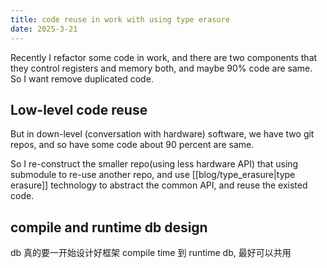 ```yaml
---
title: code reuse in work with using type erasure
date: 2025-3-21
---
```

Recently I refactor some code in work, and there are two components that they control registers and memory both, and maybe 90% code are same. So I want remove duplicated code.

## Low-level code reuse
But in down-level (conversation with hardware) software, we have two git repos, and so have some code about 90 percent are same. 

So I re-construct the smaller repo(using less hardware API) that using submodule to re-use another repo, and use [[blog/type_erasure|type erasure]] technology to abstract the common API, and reuse the existed code.

## compile and runtime db design


db 真的要一开始设计好框架
compile time 到 runtime db, 最好可以共用